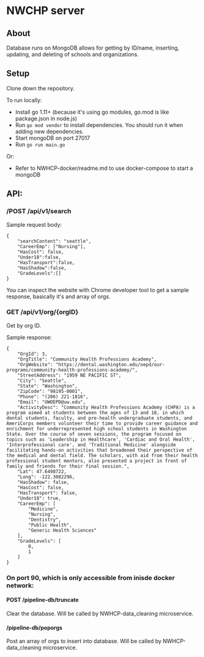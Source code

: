 # NWCHP server


## About
Database runs on MongoDB allows for getting by ID/name, inserting, updating, and deleting of schools and organizations.

## Setup
Clone down the repository. 

To run locally:
  - Install go 1.11+ (because it's using go modules, go.mod is like package.json in node.js)
  - Run ```go mod vendor``` to install dependencies. You should run it when adding new dependencies.
  - Start mongoDB on port 27017
  - Run ```go run main.go```

Or:
  - Refer to NWHCP-docker/readme.md to use docker-compose to start a mongoDB

## API:

### /POST /api/v1/search

Sample request body:
```
{
    "searchContent": "seattle",
    "CareerEmp": ["Nursing"],
    "HasCost": false,
    "Under18":false, 
    "HasTransport":false, 
    "HasShadow":false, 
    "GradeLevels":[]
}
```
You can inspect the website with Chrome developer tool to get a sample response, basically it's and array of orgs.

### GET /api/v1/org/{orgID}

Get by org ID.

Sample response:
```
{
    "OrgId": 3,
    "OrgTitle": "Community Health Professions Academy",
    "OrgWebsite": "https://dental.washington.edu/oepd/our-programs/community-health-professions-academy/",
    "StreetAddress": "1959 NE PACIFIC ST",
    "City": "Seattle",
    "State": "Washington",
    "ZipCode": "98195-0001",
    "Phone": "(206) 221-1816",
    "Email": "UWOEPD@uw.edu",
    "ActivityDesc": "Community Health Professions Academy (CHPA) is a program aimed at students between the ages of 13 and 18, in which dental students, faculty, and pre-health undergraduate students, and AmeriCorps members volunteer their time to provide career guidance and enrichment for underrepresented high school students in Washington State. Over the course of seven sessions, the program focused on topics such as 'Leadership in Healthcare', 'Cardiac and Oral Health', 'Interprofessional care', and 'Traditional Medicine' alongside facilitating hands-on activities that broadened their perspective of the medical and dental field. The scholars, with aid from their health professional student mentors, also presented a project in front of family and friends for their final session.",
    "Lat": 47.6498722,
    "Long": -122.3082296,
    "HasShadow": false,
    "HasCost": false,
    "HasTransport": false,
    "Under18": true,
    "CareerEmp": [
        "Medicine",
        "Nursing",
        "Dentistry",
        "Public Health",
        "Generic Health Sciences"
    ],
    "GradeLevels": [
        0,
        1
    ]
}
```


### On port 90, which is only accessible from inisde docker network:

####  POST /pipeline-db/truncate

Clear the database. Will be called by NWHCP-data_cleaning microservice.

####   /pipeline-db/poporgs

Post an array of orgs to insert into database. Will be called by NWHCP-data_cleaning microservice.
